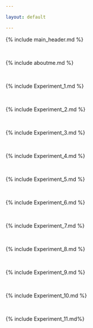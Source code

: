 ```yaml
---

layout: default

---
```


{% include main_header.md %}


<br>

{% include aboutme.md %}


<br>

{% include Experiment_1.md %}


<br>

{% include Experiment_2.md %}


<br>

{% include Experiment_3.md %}


<br>


{% include Experiment_4.md %}

<br>


{% include Experiment_5.md %}


<br>


{% include Experiment_6.md %}


<br>

{% include Experiment_7.md %}

<br>

{% include Experiment_8.md %}

<br>

{% include Experiment_9.md %}

<br>

{% include Experiment_10.md %}

<br>

{% include Experiment_11.md%}

<br>









